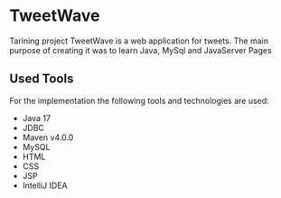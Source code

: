 # TweetWave 

Tarining project TweetWave is a web application for tweets. The main purpose of creating it was to learn Java, MySql and JavaServer Pages

## Used Tools

For the implementation the following tools and technologies are used:

* Java 17
* JDBC
* Maven v4.0.0
* MySQL
* HTML
* CSS
* JSP
* IntelliJ IDEA
